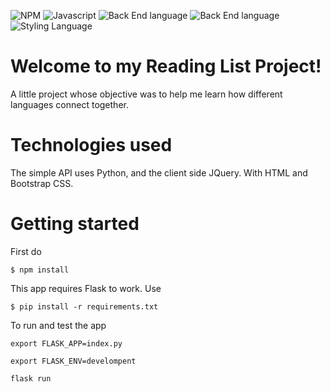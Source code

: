 ![NPM](https://img.shields.io/badge/NPM-6.14.11-green)
![Javascript](https://img.shields.io/badge/JQuery-2.2.4-yellow)
![Back End language](https://img.shields.io/badge/Python-3.9.5-blue)
![Back End language](https://img.shields.io/badge/Flask-1.1.2-blue)
![Styling Language](https://img.shields.io/badge/Bootstrap-4.4.1-blueviolet)

# Welcome to my Reading List Project!

A little project whose objective was to help me learn how different languages connect together.

# Technologies used

The simple API uses Python, and the client side JQuery. With HTML and Bootstrap CSS.

# Getting started

First do

`$ npm install`

This app requires Flask to work. Use

`$ pip install -r requirements.txt `

To run and test the app

`export FLASK_APP=index.py`

`export FLASK_ENV=develompent`

`flask run`
